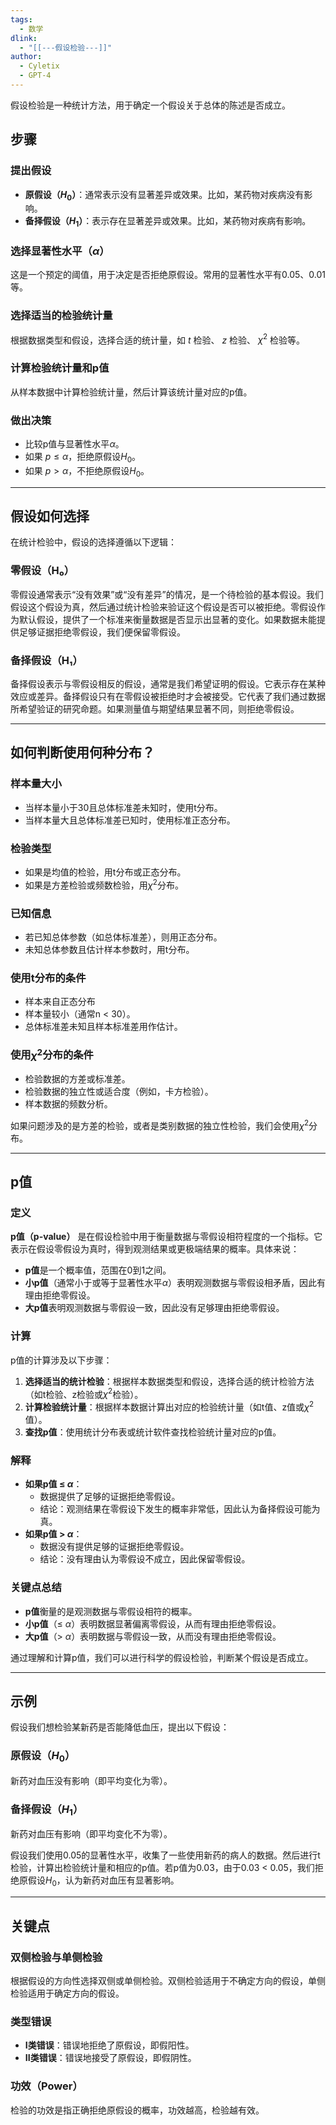 ```yaml
---
tags:
  - 数学
dlink:
  - "[[---假设检验---]]"
author:
  - Cyletix
  - GPT-4
---
```

假设检验是一种统计方法，用于确定一个假设关于总体的陈述是否成立。
## 步骤

### 提出假设
- **原假设（$H_0$）**：通常表示没有显著差异或效果。比如，某药物对疾病没有影响。
- **备择假设（$H_1$）**：表示存在显著差异或效果。比如，某药物对疾病有影响。

### 选择显著性水平（$\alpha$）
这是一个预定的阈值，用于决定是否拒绝原假设。常用的显著性水平有0.05、0.01等。

### 选择适当的检验统计量
根据数据类型和假设，选择合适的统计量，如 $t$ 检验、 $z$ 检验、 $\chi^2$ 检验等。

### 计算检验统计量和p值
从样本数据中计算检验统计量，然后计算该统计量对应的p值。

### 做出决策
- 比较p值与显著性水平$\alpha$。
- 如果 $p \leq \alpha$，拒绝原假设$H_0$。
- 如果 $p > \alpha$，不拒绝原假设$H_0$。

---
## 假设如何选择

在统计检验中，假设的选择遵循以下逻辑：

### 零假设（H₀）
零假设通常表示“没有效果”或“没有差异”的情况，是一个待检验的基本假设。我们假设这个假设为真，然后通过统计检验来验证这个假设是否可以被拒绝。零假设作为默认假设，提供了一个标准来衡量数据是否显示出显著的变化。如果数据未能提供足够证据拒绝零假设，我们便保留零假设。

### 备择假设（H₁）
备择假设表示与零假设相反的假设，通常是我们希望证明的假设。它表示存在某种效应或差异。备择假设只有在零假设被拒绝时才会被接受。它代表了我们通过数据所希望验证的研究命题。如果测量值与期望结果显著不同，则拒绝零假设。

---
## 如何判断使用何种分布？

### 样本量大小
- 当样本量小于30且总体标准差未知时，使用t分布。
- 当样本量大且总体标准差已知时，使用标准正态分布。

### 检验类型
- 如果是均值的检验，用t分布或正态分布。
- 如果是方差检验或频数检验，用$\chi^2$分布。

### 已知信息
- 若已知总体参数（如总体标准差），则用正态分布。
- 未知总体参数且估计样本参数时，用t分布。

### 使用t分布的条件
- 样本来自正态分布
- 样本量较小（通常n < 30）。
- 总体标准差未知且样本标准差用作估计。

### 使用$\chi^2$分布的条件
- 检验数据的方差或标准差。
- 检验数据的独立性或适合度（例如，卡方检验）。
- 样本数据的频数分析。

如果问题涉及的是方差的检验，或者是类别数据的独立性检验，我们会使用$\chi^2$分布。


---
## p值
### 定义

**p值（p-value）** 是在假设检验中用于衡量数据与零假设相符程度的一个指标。它表示在假设零假设为真时，得到观测结果或更极端结果的概率。具体来说：

- **p值**是一个概率值，范围在0到1之间。
- **小p值**（通常小于或等于显著性水平$\alpha$）表明观测数据与零假设相矛盾，因此有理由拒绝零假设。
- **大p值**表明观测数据与零假设一致，因此没有足够理由拒绝零假设。

### 计算

p值的计算涉及以下步骤：

1. **选择适当的统计检验**：根据样本数据类型和假设，选择合适的统计检验方法（如t检验、z检验或$\chi^2$检验）。
2. **计算检验统计量**：根据样本数据计算出对应的检验统计量（如t值、z值或$\chi^2$值）。
3. **查找p值**：使用统计分布表或统计软件查找检验统计量对应的p值。

### 解释

- **如果p值 ≤ $\alpha$**：
  - 数据提供了足够的证据拒绝零假设。
  - 结论：观测结果在零假设下发生的概率非常低，因此认为备择假设可能为真。
- **如果p值 > $\alpha$**：
  - 数据没有提供足够的证据拒绝零假设。
  - 结论：没有理由认为零假设不成立，因此保留零假设。


### 关键点总结

- **p值**衡量的是观测数据与零假设相符的概率。
- **小p值**（≤ $\alpha$）表明数据显著偏离零假设，从而有理由拒绝零假设。
- **大p值**（> $\alpha$）表明数据与零假设一致，从而没有理由拒绝零假设。

通过理解和计算p值，我们可以进行科学的假设检验，判断某个假设是否成立。




---
## 示例

假设我们想检验某新药是否能降低血压，提出以下假设：

### 原假设（$H_0$）
新药对血压没有影响（即平均变化为零）。

### 备择假设（$H_1$）
新药对血压有影响（即平均变化不为零）。

假设我们使用0.05的显著性水平，收集了一些使用新药的病人的数据。然后进行t检验，计算出检验统计量和相应的p值。若p值为0.03，由于0.03 < 0.05，我们拒绝原假设$H_0$，认为新药对血压有显著影响。

---
## 关键点

### 双侧检验与单侧检验
根据假设的方向性选择双侧或单侧检验。双侧检验适用于不确定方向的假设，单侧检验适用于确定方向的假设。

### 类型错误
- **I类错误**：错误地拒绝了原假设，即假阳性。
- **II类错误**：错误地接受了原假设，即假阴性。

### 功效（Power）
检验的功效是指正确拒绝原假设的概率，功效越高，检验越有效。